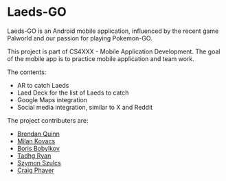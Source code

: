 # Laeds-GO
Laeds-GO is an Android mobile application, influenced by the recent game Palworld and our passion for playing Pokemon-GO. 

This project is part of CS4XXX - Mobile Application Development. The goal of the mobile app is to practice mobile application and team work. 

The contents: 
- AR to catch Laeds
- Laed Deck for the list of Laeds to catch
- Google Maps integration
- Social media integration, similar to X and Reddit

The project contributers are:
- [Brendan Quinn](https://github.com/BrenyQT)
- [Milan Kovacs](https://github.com/M-Byte480)
- [Boris Bobylkov](https://github.com/Bojo992)
- [Tadhg Ryan](https://github.com/tadhgryan2012)
- [Szymon Szulcs](https://github.com/s1m0nWasTaken)
- [Craig Phayer](https://github.com/CraigPhayer)
